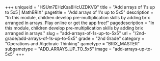 +++
uniqueid = "HSUm7EHzKsa8HcUZDKVQ"
title = "Add arrays of 1's up to 5x5 | MathBRIX"
pagetitle = "Add arrays of 1's up to 5x5"
description = "In this module, children develop pre-multiplication skills by adding brix arranged in arrays. Play online or get the app free!"
pagedescription = "In this module, children develop pre-multiplication skills by adding brix arranged in arrays."
slug = "add-arrays-of-1s-up-to-5x5"
url = "/2nd-grade/add-arrays-of-1s-up-to-5x5"
grade = "2nd Grade"
category = "Operations and Algebraic Thinking"
gametype = "BRIX_MASTER"
subgametype = "ADD_ARRAYS_UP_TO_5x5"
image = "add-arrays-up-to-5x5"
+++